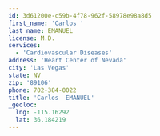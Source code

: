 ```yaml
---
id: 3d61200e-c59b-4f78-962f-58978e98a8d5
first_name: 'Carlos '
last_name: EMANUEL
license: M.D.
services:
  - 'Cardiovascular Diseases'
address: 'Heart Center of Nevada'
city: 'Las Vegas'
state: NV
zip: '89106'
phone: 702-384-0022
title: 'Carlos  EMANUEL'
_geoloc:
  lng: -115.16292
  lat: 36.184219
---
```


